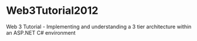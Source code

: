 Web3Tutorial2012
================

Web 3 Tutorial - Implementing and understanding a 3 tier architecture within an ASP.NET C# environment